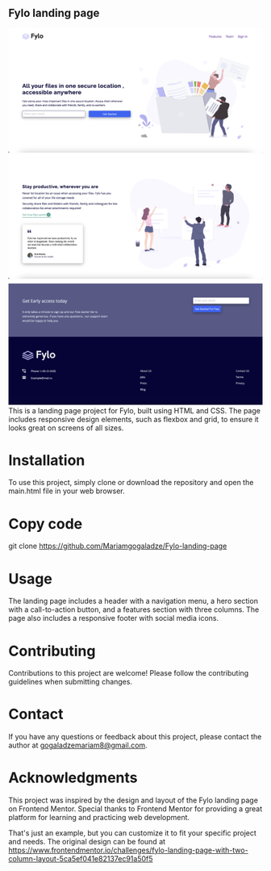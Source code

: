 
## Fylo landing page
![Fylo landing page here](/preview.png)
![second](/preview-2.png)
![third](/preview-3.png)
This is a landing page project for Fylo, built using HTML and CSS. The page includes responsive design elements, such as flexbox and grid, to ensure it looks great on screens of all sizes.

# Installation
To use this project, simply clone or download the repository and open the main.html file in your web browser.


# Copy code
git clone https://github.com/Mariamgogaladze/Fylo-landing-page

# Usage
The landing page includes a header with a navigation menu, a hero section with a call-to-action button, and a features section with three columns. The page also includes a responsive footer with social media icons.

# Contributing
Contributions to this project are welcome! Please follow the contributing guidelines when submitting changes.



# Contact
If you have any questions or feedback about this project, please contact the author at gogaladzemariam8@gmail.com.

# Acknowledgments
This project was inspired by the design and layout of the Fylo landing page on Frontend Mentor. Special thanks to Frontend Mentor for providing a great platform for learning and practicing web development.

That's just an example, but you can customize it to fit your specific project and needs. The original design can be found at https://www.frontendmentor.io/challenges/fylo-landing-page-with-two-column-layout-5ca5ef041e82137ec91a50f5


 







